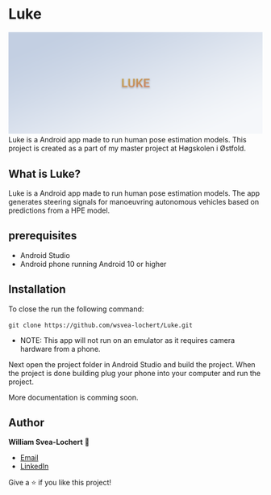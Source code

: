 # Luke
![](/banner.png)
Luke is a Android app made to run human pose estimation models. This project is created as a part of my master project at 
Høgskolen i Østfold. 

## What is Luke?
Luke is a Android app made to run human pose estimation models. The app generates steering signals for manoeuvring autonomous vehicles based on predictions from a HPE model. 

## prerequisites
* Android Studio
* Android phone running Android 10 or higher

## Installation
To close the run the following command:

`git clone https://github.com/wsvea-lochert/Luke.git`

- NOTE: This app will not run on an emulator as it requires camera hardware from a phone. 

Next open the project folder in Android Studio and build the project. When the project is done building plug your phone into your computer and run the project.

More documentation is comming soon.
## Author
**William Svea-Lochert** :adult:
- [Email](mailto:dmuwilliamsl@gmail.com?subject=Hi% "Hi!")
- [LinkedIn](https://www.linkedin.com/in/william-svea-lochert-a4531573/ "William Svea Lochert")

Give a ⭐️ if you like this project!

